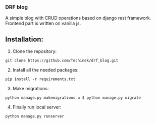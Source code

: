### DRF blog
A simple blog with CRUD operations based on django rest framework. Frontend part is written on vanilla js.


## Installation:

1. Clone the repository:
```
git clone https://github.com/Techinek/drf_blog.git
```
2. Install all the needed packages:
```
pip install -r requirements.txt
```
3. Make migrations:
```
python manage.py makemigrations и $ python manage.py migrate
```
4. Finally run local server:
```
python manage.py runserver
```
